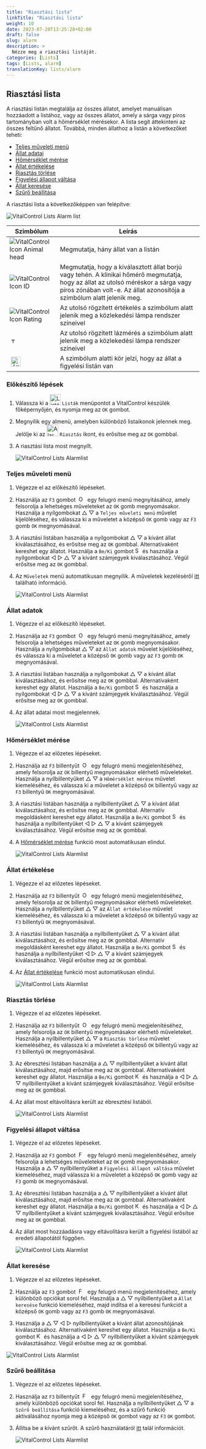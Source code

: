 ```yaml
---
title: "Riasztási lista"
linkTitle: "Riasztási lista"
weight: 10
date: 2023-07-28T13:25:28+02:00
draft: false
slug: alarm
description: >
  Nézze meg a riasztási listáját.
categories: [Lists]
tags: [Lists, alarm]
translationKey: lists/alarm
---
```

## Riasztási lista

A riasztási listán megtalálja az összes állatot, amelyet manuálisan hozzáadott a listához, vagy az összes állatot, amely a sárga vagy piros tartományban volt a hőmérséklet mérésekor. A lista segít áttekinteni az összes feltűnő állatot. Továbbá, minden állathoz a listán a következőket teheti:

- [Teljes műveleti menü](#full-action-menu)
- [Állat adatai](#animal-data)
- [Hőmérséklet mérése](#take-temperature)
- [Állat értékelése](#rate-animal)
- [Riasztás törlése](#clear-alarm)
- [Figyelési állapot váltása](#toggle-watch-status)
- [Állat keresése](#search-animal)
- [Szűrő beállítása](#set-filter)

A riasztási lista a következőképpen van felépítve:

   ![VitalControl Lists Alarm list](../images/alarmstructure.png "A riasztási lista felépítése")

|Szimbólum   | Leírás
|-------  |----
| ![VitalControl Icon Animal head](../images/kopf.png "Állatfej") | Megmutatja, hány állat van a listán
| ![VitalControl Icon ID](../images/ID.png "ID") | Megmutatja, hogy a kiválasztott állat borjú vagy tehén. A klinikai hőmérő megmutatja, hogy az állat az utolsó méréskor a sárga vagy piros zónában volt-e. Az állat azonosítója a szimbólum alatt jelenik meg.
| ![VitalControl Icon Rating](../images/auge.png "Ikon Értékelés") | Az utolsó rögzített értékelés a szimbólum alatt jelenik meg a közlekedési lámpa rendszer színeivel
| &nbsp;<img src="/icons/actions/temperature.svg" width="12" align="bottom" alt="Testhőmérséklet" title="Testhőmérséklet" /> | Az utolsó rögzített lázmérés a szimbólum alatt jelenik meg a közlekedési lámpa rendszer színeivel
| &nbsp;<img src="/icons/actions/rating.svg" width="25" align="bottom" alt="Állat értékelése" title="Értékelés" /> |A szimbólum alatti kör jelzi, hogy az állat a figyelési listán van

### Előkészítő lépések

1. Válassza ki a <img src="/icons/main/lists.svg" width="28" align="bottom" alt="Listák" /> `Listák` menüpontot a VitalControl készülék főképernyőjén, és nyomja meg az `OK` gombot.


2. Megnyílik egy almenü, amelyben különböző listaikonok jelennek meg. Jelölje ki az <img src="/icons/lists/alarmlist.svg" width="30" align="bottom" alt="Alarm" /> `Riasztás` ikont, és erősítse meg az `OK` gombbal.

3. A riasztási lista most megnyílt.

   ![VitalControl Lists Alarmlist](../images/firststeps.png "Előkészítő lépések")

### Teljes műveleti menü

1. Végezze el az előkészítő lépéseket.

2. Használja az `F3` gombot &nbsp;<img src="/icons/footer/open-popup.svg" width="15" align="bottom" alt="Open popup" />&nbsp; egy felugró menü megnyitásához, amely felsorolja a lehetséges műveleteket az `OK` gomb megnyomásakor. Használja a nyílgombokat △ ▽ a `Teljes műveleti menü` művelet kijelöléséhez, és válassza ki a műveletet a középső `OK` gomb vagy az `F3` gomb `OK` megnyomásával.

3. A riasztási listában használja a nyílgombokat △ ▽ a kívánt állat kiválasztásához, és erősítse meg az `OK` gombbal. Alternatívaként kereshet egy állatot. Használja a `Be/Ki` gombot <img src="/icons/footer/search.svg" width="15" align="bottom" alt="Search" /> és használja a nyílgombokat ◁ ▷ △ ▽ a kívánt számjegyek kiválasztásához. Végül erősítse meg az `OK` gombbal.

4. Az `Műveletek` menü automatikusan megnyílik. A műveletek kezeléséről [itt](/hu/docs/actions/) található információ.

   ![VitalControl Lists Alarmlist](../images/actionmenu.png "Műveleti menü")

### Állat adatok

1. Végezze el az előkészítő lépéseket.

2. Használja az `F3` gombot &nbsp;<img src="/icons/footer/open-popup.svg" width="15" align="bottom" alt="Open popup" />&nbsp; egy felugró menü megnyitásához, amely felsorolja a lehetséges műveleteket az `OK` gomb megnyomásakor. Használja a nyílgombokat △ ▽ az `Állat adatok` művelet kijelöléséhez, és válassza ki a műveletet a középső `OK` gomb vagy az `F3` gomb `OK` megnyomásával.

3. A riasztási listában használja a nyílgombokat △ ▽ a kívánt állat kiválasztásához, és erősítse meg az `OK` gombbal. Alternatívaként kereshet egy állatot. Használja a `Be/Ki` gombot <img src="/icons/footer/search.svg" width="15" align="bottom" alt="Search" /> és használja a nyílgombokat ◁ ▷ △ ▽ a kívánt számjegyek kiválasztásához. Végül erősítse meg az `OK` gombbal.

4. Az állat adatai most megjelennek.

   ![VitalControl Lists Alarmlist](../images/animaldata.png "Állat adatok")

### Hőmérséklet mérése

1. Végezze el az előzetes lépéseket.

2. Használja az `F3` billentyűt &nbsp;<img src="/icons/footer/open-popup.svg" width="15" align="bottom" alt="Open popup" />&nbsp; egy felugró menü megjelenítéséhez, amely felsorolja az `OK` billentyű megnyomásakor elérhető műveleteket. Használja a nyílbillentyűket △ ▽ a `Hőmérséklet mérése` művelet kiemeléséhez, és válassza ki a műveletet a középső `OK` billentyű vagy az `F3` billentyű `OK` megnyomásával.

3. A riasztási listában használja a nyílbillentyűket △ ▽ a kívánt állat kiválasztásához, és erősítse meg az `OK` gombbal. Alternatív megoldásként kereshet egy állatot. Használja a `Be/Ki` gombot <img src="/icons/footer/search.svg" width="15" align="bottom" alt="Search" /> és használja a nyílbillentyűket ◁ ▷ △ ▽ a kívánt számjegyek kiválasztásához. Végül erősítse meg az `OK` gombbal.

4. A [Hőmérséklet mérése](/hu/docs/actions/measure-temperature/#measure-fever) funkció most automatikusan elindul.

   ![VitalControl Lists Alarmlist](../images/temperature.png "Hőmérséklet mérése")

### Állat értékelése

1. Végezze el az előzetes lépéseket.

2. Használja az `F3` billentyűt &nbsp;<img src="/icons/footer/open-popup.svg" width="15" align="bottom" alt="Open popup" />&nbsp; egy felugró menü megjelenítéséhez, amely felsorolja az `OK` billentyű megnyomásakor elérhető műveleteket. Használja a nyílbillentyűket △ ▽ az `Állat értékelése` művelet kiemeléséhez, és válassza ki a műveletet a középső `OK` billentyű vagy az `F3` billentyű `OK` megnyomásával.

3. A riasztási listában használja a nyílbillentyűket △ ▽ a kívánt állat kiválasztásához, és erősítse meg az `OK` gombbal. Alternatív megoldásként kereshet egy állatot. Használja a `Be/Ki` gombot <img src="/icons/footer/search.svg" width="15" align="bottom" alt="Search" /> és használja a nyílbillentyűket ◁ ▷ △ ▽ a kívánt számjegyek kiválasztásához. Végül erősítse meg az `OK` gombbal.

4. Az [Állat értékelése](/hu/docs/actions/rating/#rate-your-animals) funkció most automatikusan elindul.

   ![VitalControl Lists Alarmlist](../images/rateanimal.png "Állat értékelése")

### Riasztás törlése

1. Végezze el az előzetes lépéseket.

2. Használja az `F3` billentyűt &nbsp;<img src="/icons/footer/open-popup.svg" width="15" align="bottom" alt="Open popup" />&nbsp; egy felugró menü megjelenítéséhez, amely felsorolja az `OK` billentyű megnyomásakor elérhető műveleteket. Használja a nyílbillentyűket △ ▽ a `Riasztás törlése` művelet kiemeléséhez, és válassza ki a műveletet a középső `OK` billentyű vagy az `F3` billentyű `OK` megnyomásával.


3. Az ébresztési listában használja a △ ▽ nyílbillentyűket a kívánt állat kiválasztásához, majd erősítse meg az `OK` gombbal. Alternatívaként kereshet egy állatot. Használja a `Be/Ki` gombot <img src="/icons/footer/search.svg" width="15" align="bottom" alt="Keresés" /> és használja a ◁ ▷ △ ▽ nyílbillentyűket a kívánt számjegyek kiválasztásához. Végül erősítse meg az `OK` gombbal.

4. Az állat most eltávolításra került az ébresztési listából.

   ![VitalControl Lists Alarmlist](../images/clearalarm.png "Ébresztés törlése")

### Figyelési állapot váltása

1. Végezze el az előzetes lépéseket.

2. Használja az `F3` gombot &nbsp;<img src="/icons/footer/open-popup.svg" width="15" align="bottom" alt="Felugró menü megnyitása" />&nbsp; egy felugró menü megjelenítéséhez, amely felsorolja a lehetséges műveleteket az `OK` gomb megnyomásakor. Használja a △ ▽ nyílbillentyűket a `Figyelési állapot váltása` művelet kiemeléséhez, majd válassza ki a műveletet a középső `OK` gomb vagy az `F3` gomb `OK` megnyomásával.

3. Az ébresztési listában használja a △ ▽ nyílbillentyűket a kívánt állat kiválasztásához, majd erősítse meg az `OK` gombbal. Alternatívaként kereshet egy állatot. Használja a `Be/Ki` gombot <img src="/icons/footer/search.svg" width="15" align="bottom" alt="Keresés" /> és használja a ◁ ▷ △ ▽ nyílbillentyűket a kívánt számjegyek kiválasztásához. Végül erősítse meg az `OK` gombbal.

4. Az állat most hozzáadásra vagy eltávolításra került a figyelési listából az eredeti állapotától függően.

   ![VitalControl Lists Alarmlist](../images/watchlist.png "Figyelési állapot váltása")

### Állat keresése

1. Végezze el az előzetes lépéseket.

2. Használja az `F3` gombot &nbsp;<img src="/icons/footer/open-popup.svg" width="15" align="bottom" alt="Felugró menü megnyitása" />&nbsp; egy felugró menü megjelenítéséhez, amely különböző opciókat sorol fel. Használja a △ ▽ nyílbillentyűket a `Állat keresése` funkció kiemeléséhez, majd indítsa el a keresési funkciót a középső `OK` gomb vagy az `F3` gomb `OK` megnyomásával.

3. Használja a △ ▽ ◁ ▷ nyílbillentyűket a kívánt állat azonosítójának kiválasztásához. Alternatívaként kereshet egy állatot. Használja a `Be/Ki` gombot <img src="/icons/footer/search.svg" width="15" align="bottom" alt="Keresés" /> és használja a ◁ ▷ △ ▽ nyílbillentyűket a kívánt számjegyek kiválasztásához. Végül erősítse meg az `OK` gombbal.

![VitalControl Lists Alarmlist](../images/searchanimal.png "Állat keresése")

### Szűrő beállítása

1. Végezze el az előzetes lépéseket.

2. Használja az `F3` billentyűt &nbsp;<img src="/icons/footer/open-popup.svg" width="15" align="bottom" alt="Felugró menü megnyitása" />&nbsp; egy felugró menü megjelenítéséhez, amely különböző opciókat sorol fel. Használja a nyílbillentyűket △ ▽ a `Szűrő beállítása` funkció kiemeléséhez, és a szűrő funkció aktiválásához nyomja meg a középső `OK` gombot vagy az `F3` `OK` gombot.

3. Állítsa be a kívánt szűrőt. A szűrő használatáról [itt](../../filter/#applying-filters) talál információt.

   ![VitalControl Lists Alarmlist](../images/setfilter.png "Szűrő beállítása")
